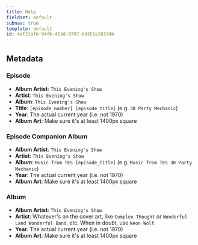 ```yaml
---
title: Help
fieldset: default
subnav: true
template: default
id: 4af21af6-94f6-453d-9797-bd351e28374b
---
```

## Metadata

### Episode

- **Album Artist**: `This Evening's Show`
- **Artist**: `This Evening's Show`
- **Album**: `This Evening's Show`
- **Title**: `[episode_number] [episode_title]` (e.g. `30 Party Mechanic`)
- **Year**: The actual current year (i.e. not 1970)
- **Album Art**: Make sure it's at least 1400px square

### Episode Companion Album

- **Album Artist**: `This Evening's Show`
- **Artist**: `This Evening's Show`
- **Album**: `Music from TES [episode_title]` (e.g. `Music from TES 30 Party Mechanic`)
- **Year**: The actual current year (i.e. not 1970)
- **Album Art**: Make sure it's at least 1400px square

### Album

- **Album Artist**: `This Evening's Show`
- **Artist**: Whatever's on the cover art, like `Complex Thought` or `Wonderful Land Wonderful Band`, etc. When in doubt, use `Neon Wolf`.
- **Year**: The actual current year (i.e. not 1970)
- **Album Art**: Make sure it's at least 1400px square